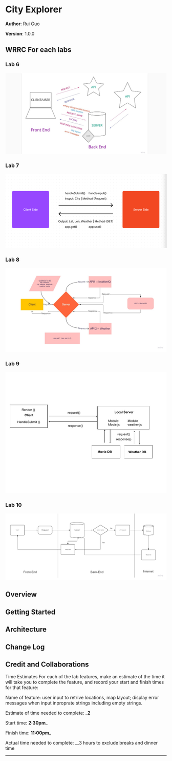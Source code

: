 # City Explorer

**Author**: Rui Guo

**Version**: 1.0.0

## WRRC For each labs
### Lab 6
![lab6](./public/lab6_wrrc_Stephanie_Rui.jpg)
### Lab 7
![lab7](./public/lab7_wrrc_Alec_Dom_Rui.png)
### Lab 8
![lab8](./public/lab8_WRRC_Rui_Marco.jpg)
### Lab 9
![lab9](./public/lab9_wrrc%20_Falashade_Rui.jpg)
### Lab 10
![lab10](./public/Lab10_WRRC_Matthew_Rui.jpg)
## Overview
<!-- Provide a high level overview of what this application is and why you are building it, beyond the fact that it's an assignment for this class. (i.e. What's your problem domain?) -->

## Getting Started
<!-- What are the steps that a user must take in order to build this app on their own machine and get it running? -->

## Architecture
<!-- Provide a detailed description of the application design. What technologies (languages, libraries, etc) you're using, and any other relevant design information. -->

## Change Log
<!-- Use this area to document the iterative changes made to your application as each feature is successfully implemented. Use time stamps. Here's an example:

01-01-2001 4:59pm - Application now has a fully-functional express server, with a GET route for the location resource. -->

## Credit and Collaborations
<!-- Give credit (and a link) to other people or resources that helped you build this application. -->

Time Estimates
For each of the lab features, make an estimate of the time it will take you to complete the feature, and record your start and finish times for that feature:

Name of feature: user input to retrive locations, map layout; display error messages when input inproprate strings including empty strings.

Estimate of time needed to complete: ___2__

Start time: __2:30pm___

Finish time: __11:00pm___

Actual time needed to complete: __3 hours to exclude breaks and dinner time
___

